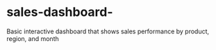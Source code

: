 # sales-dashboard-
 Basic interactive dashboard that shows sales performance by product, region, and month
